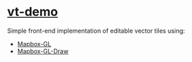 # **[vt-demo](https://eslivinski.github.io/vt-demo/www/public/#/)**
Simple front-end implementation of editable vector tiles using:
  - [Mapbox-GL](https://github.com/mapbox/mapbox-gl-js)
  - [Mapbox-GL-Draw](https://github.com/mapbox/mapbox-gl-draw)


